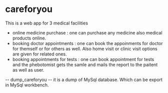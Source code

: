 # careforyou
This is a web app for 3 medical facilities 
  - online medicine purchase : one can purchase any medicine also medical products online.
  - booking doctor appointments : one can book the appoinments for doctor for themself or for others as well. Also home visit or clinic visit options are given for related ones.
  - booking appointments for tests : one can book appointment for tests and the phebotomist gets the samle and mails the report to the paitent as well as user.

-- dump_careforyou --
 it is a dump of MySql database. Which can be export in MySql workbench.
